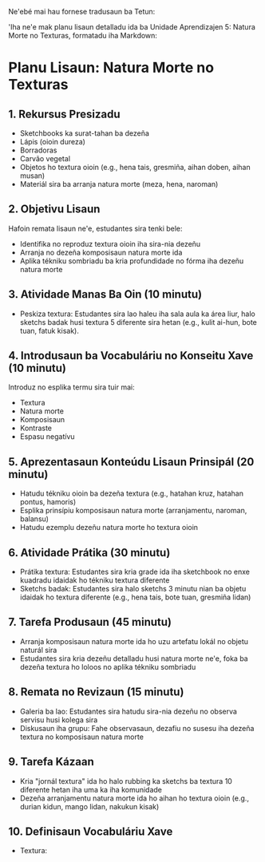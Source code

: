 Ne'ebé mai hau fornese tradusaun ba Tetun:

'Iha ne'e mak planu lisaun detalladu ida ba Unidade Aprendizajen 5: Natura Morte no Texturas, formatadu iha Markdown:

# Planu Lisaun: Natura Morte no Texturas

## 1. Rekursus Presizadu
- Sketchbooks ka surat-tahan ba dezeña
- Lápis (oioin dureza)
- Borradoras
- Carvão vegetal
- Objetos ho textura oioin (e.g., hena tais, gresmiña, aihan doben, aihan musan)
- Materiál sira ba arranja natura morte (meza, hena, naroman)

## 2. Objetivu Lisaun
Hafoin remata lisaun ne'e, estudantes sira tenki bele:
- Identifika no reproduz textura oioin iha sira-nia dezeñu
- Arranja no dezeña komposisaun natura morte ida
- Aplika tékniku sombriadu ba kria profundidade no fórma iha dezeñu natura morte

## 3. Atividade Manas Ba Oin (10 minutu)
- Peskiza textura: Estudantes sira lao haleu iha sala aula ka área liur, halo sketchs badak husi textura 5 diferente sira hetan (e.g., kulit ai-hun, bote tuan, fatuk kisak).

## 4. Introdusaun ba Vocabuláriu no Konseitu Xave (10 minutu)
Introduz no esplika termu sira tuir mai:
- Textura
- Natura morte
- Komposisaun
- Kontraste
- Espasu negatívu

## 5. Aprezentasaun Konteúdu Lisaun Prinsipál (20 minutu)
- Hatudu tékniku oioin ba dezeña textura (e.g., hatahan kruz, hatahan pontus, hamoris)
- Esplika prinsípiu komposisaun natura morte (arranjamentu, naroman, balansu)
- Hatudu ezemplu dezeñu natura morte ho textura oioin

## 6. Atividade Prátika (30 minutu)
- Prátika textura: Estudantes sira kria grade ida iha sketchbook no enxe kuadradu idaidak ho tékniku textura diferente
- Sketchs badak: Estudantes sira halo sketchs 3 minutu nian ba objetu idaidak ho textura diferente (e.g., hena tais, bote tuan, gresmiña lidan)

## 7. Tarefa Produsaun (45 minutu)
- Arranja komposisaun natura morte ida ho uzu artefatu lokál no objetu naturál sira
- Estudantes sira kria dezeñu detalladu husi natura morte ne'e, foka ba dezeña textura ho loloos no aplika tékniku sombriadu

## 8. Remata no Revizaun (15 minutu)
- Galeria ba lao: Estudantes sira hatudu sira-nia dezeñu no observa servisu husi kolega sira
- Diskusaun iha grupu: Fahe observasaun, dezafiu no susesu iha dezeña textura no komposisaun natura morte

## 9. Tarefa Kázaan
- Kria "jornál textura" ida ho halo rubbing ka sketchs ba textura 10 diferente hetan iha uma ka iha komunidade
- Dezeña arranjamentu natura morte ida ho aihan ho textura oioin (e.g., durian kidun, mango lidan, nakukun kisak)

## 10. Definisaun Vocabuláriu Xave
- Textura: